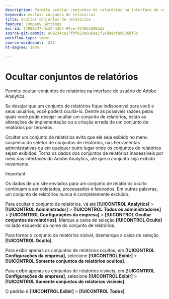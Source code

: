 ```yaml
---
description: Permite ocultar conjuntos de relatórios na interface do usuário do Adobe Analytics.
keywords: excluir conjunto de relatórios
title: Ocultar conjuntos de relatórios
feature: Company Settings
exl-id: f7809247-dc34-4ab4-94ce-424051d90a2a
source-git-commit: e09234ca27fbf923e026aa1f2ed0ebfed636bf7c
workflow-type: tm+mt
source-wordcount: '222'
ht-degree: 100%

---
```


# Ocultar conjuntos de relatórios

Permite ocultar conjuntos de relatórios na interface do usuário do Adobe Analytics.

Se desejar que um conjunto de relatórios fique indisponível para você e seus usuários, você poderá ocultá-lo. Dentre as possíveis razões pelas quais você pode desejar ocultar um conjunto de relatórios, estão as alterações de implementação ou a criação errada de um conjunto de relatórios por terceiros.

Ocultar um conjunto de relatórios evita que ele seja exibido no menu suspenso do seletor de conjuntos de relatórios, nas Ferramentas administrativas ou em qualquer outro lugar onde os conjuntos de relatórios sejam exibidos. Torna os dados dos conjuntos de relatórios inacessíveis por meio das interfaces do Adobe Analytics, até que o conjunto seja exibido novamente.

>[!IMPORTANT]
>
>Os dados de um site enviados para um conjunto de relatórios oculto continuam a ser coletados, processados e faturados. Em outras palavras, um conjunto de relatórios nunca é completamente excluído.

Para ocultar o conjunto de relatórios, vá até **[!UICONTROL Analytics]** > **[!UICONTROL Administrador]** > **[!UICONTROL Todos os administradores]** > **[!UICONTROL Configurações da empresa]** > **[!UICONTROL Ocultar conjuntos de relatórios]**. Marque a caixa de seleção **[!UICONTROL Oculto]** no lado esquerdo do nome do conjunto de relatórios.

Para tornar o conjunto de relatórios visível, desmarque a caixa de seleção **[!UICONTROL Oculto]**.

Para exibir apenas os conjuntos de relatórios ocultos, em **[!UICONTROL Configurações da empresa]**, selecione **[!UICONTROL Exibir]** > **[!UICONTROL Somente conjuntos de relatórios ocultos]**.

Para exibir apenas os conjuntos de relatórios visíveis, em **[!UICONTROL Configurações da empresa]**, selecione **[!UICONTROL Exibir]** > **[!UICONTROL Somente conjuntos de relatórios visíveis]**.

O padrão é **[!UICONTROL Exibir]** > **[!UICONTROL Todos]**.
